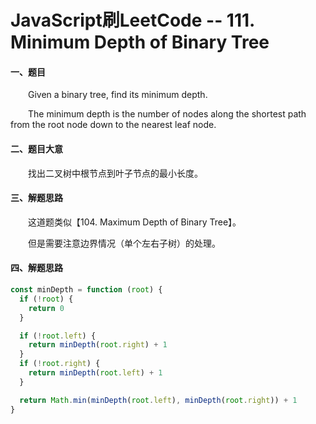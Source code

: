 # JavaScript刷LeetCode -- 111. Minimum Depth of Binary Tree

#### 一、题目

  &emsp;&emsp;Given a binary tree, find its minimum depth.

  &emsp;&emsp;The minimum depth is the number of nodes along the shortest path from the root node down to the nearest leaf node.

#### 二、题目大意

  &emsp;&emsp;找出二叉树中根节点到叶子节点的最小长度。

#### 三、解题思路

  &emsp;&emsp;这道题类似【104. Maximum Depth of Binary Tree】。

  &emsp;&emsp;但是需要注意边界情况（单个左右子树）的处理。

#### 四、解题思路

```JavaScript
const minDepth = function (root) {
  if (!root) {
    return 0
  }

  if (!root.left) {
    return minDepth(root.right) + 1
  }
  if (!root.right) {
    return minDepth(root.left) + 1
  }

  return Math.min(minDepth(root.left), minDepth(root.right)) + 1
}
```
